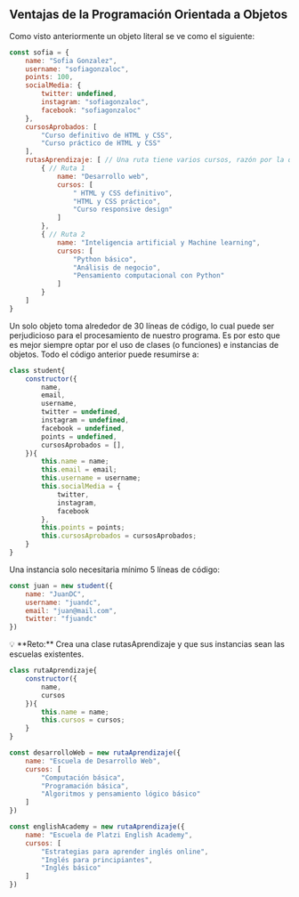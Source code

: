 ## Ventajas de la Programación Orientada a Objetos

Como visto anteriormente un objeto literal se ve como el siguiente:

```jsx
const sofia = {
    name: "Sofia Gonzalez",
    username: "sofiagonzaloc",
    points: 100,
    socialMedia: {
        twitter: undefined,
        instagram: "sofiagonzaloc",
        facebook: "sofiagonzaloc"
    },
    cursosAprobados: [
        "Curso definitivo de HTML y CSS",
        "Curso práctico de HTML y CSS"
    ],
    rutasAprendizaje: [ // Una ruta tiene varios cursos, razón por la que se crea un ARRAY DE OBJETOS
        { // Ruta 1
            name: "Desarrollo web",
            cursos: [
                " HTML y CSS definitivo",
                "HTML y CSS práctico",
                "Curso responsive design"
            ]
        },
        { // Ruta 2
            name: "Inteligencia artificial y Machine learning",
            cursos: [
                "Python básico",
                "Análisis de negocio",
                "Pensamiento computacional con Python"
            ]
        }
    ]
}
```

Un solo objeto toma alrededor de 30 líneas de código, lo cual puede ser perjudicioso para el procesamiento de nuestro programa. Es por esto que es mejor siempre optar por el uso de clases (o funciones) e instancias de objetos. Todo el código anterior puede resumirse a:

```jsx
class student{
    constructor({
        name,
        email,
        username,
        twitter = undefined,
        instagram = undefined,
        facebook = undefined,
        points = undefined,
        cursosAprobados = [],
    }){
        this.name = name;
        this.email = email;
        this.username = username;
        this.socialMedia = {
            twitter,
            instagram,
            facebook
        },
        this.points = points;
        this.cursosAprobados = cursosAprobados;
    }
}
```

Una instancia solo necesitaria mínimo 5 líneas de código:

```jsx
const juan = new student({
    name: "JuanDC",
    username: "juandc",
    email: "juan@mail.com",
    twitter: "fjuandc"
})
```

<aside>
💡 **Reto:** Crea una clase rutasAprendizaje y que sus instancias sean las escuelas existentes.

</aside>

```jsx
class rutaAprendizaje{
    constructor({
        name,
        cursos
    }){
        this.name = name;
        this.cursos = cursos;
    }
}

const desarrolloWeb = new rutaAprendizaje({
    name: "Escuela de Desarrollo Web",
    cursos: [
        "Computación básica",
        "Programación básica",
        "Algoritmos y pensamiento lógico básico"
    ]
})

const englishAcademy = new rutaAprendizaje({
    name: "Escuela de Platzi English Academy",
    cursos: [
        "Estrategias para aprender inglés online",
        "Inglés para principiantes",
        "Inglés básico"
    ]
})
```
